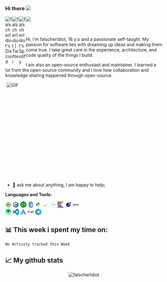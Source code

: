 
### Hi there <img src="https://media.giphy.com/media/hvRJCLFzcasrR4ia7z/giphy.gif" width="25px">
<a href="https://discord.gg/XTW52Kt">
  <img align="left" alt="falscherIdiot's Discord" width="22px" src="https://raw.githubusercontent.com/peterthehan/peterthehan/master/assets/discord.svg" />
</a>
<a href="https://twitter.com/falscherIdiot">
  <img align="left" alt="falscherIdiot | Twitter" width="22px" src="https://raw.githubusercontent.com/peterthehan/peterthehan/master/assets/twitter.svg" />
</a>
<a href="https://open.spotify.com/user/v5cea1arqxkb5mkpgp0638e50?si=484e31e3c6014ba3">
  <img align="left" alt="falscherIdiot's Spotify" width="22px" src="https://raw.githubusercontent.com/peterthehan/peterthehan/master/assets/spotify.svg" />
</a>

![](https://visitor-badge.glitch.me/badge?page_id=falscherIdiot)

<br />

Hi, i'm falscherIdiot, 18 y.o and a passionate self-taught. My passion for software lies with dreaming up ideas and making them come true. I take great care in the experience, architecture, and code quality of the things I build.

I am also an open-source enthusiast and maintainer. I learned a lot from the open-source community and I love how collaboration and knowledge sharing happened through open-source.


  <img align="right" alt="GIF" src="https://raw.githubusercontent.com/falscherIdiot/falscherIdiot/main/cat-computer.gif" width="500" height="320" />
  
- 💬 ask me about anything, I am happy to help;

**Languages and Tools:**  

<code><img height="20" src="https://github.com/github/explore/blob/6c7084bb772f6fabaae377f5ae4a607594234ee6/topics/android/android.png"></code>
<code><img height="20" src="https://github.com/github/explore/blob/6c7084bb772f6fabaae377f5ae4a607594234ee6/topics/cpp/cpp.png"></code>
<code><img height="20" src="https://github.com/github/explore/blob/6c7084bb772f6fabaae377f5ae4a607594234ee6/topics/csharp/csharp.png"></code>
<code><img height="20" src="https://github.com/github/explore/blob/6c7084bb772f6fabaae377f5ae4a607594234ee6/topics/css/css.png"></code>
<code><img height="20" src="https://raw.githubusercontent.com/github/explore/80688e429a7d4ef2fca1e82350fe8e3517d3494d/topics/python/python.png"></code>
<code><img height="20" src="https://raw.githubusercontent.com/github/explore/80688e429a7d4ef2fca1e82350fe8e3517d3494d/topics/mysql/mysql.png"></code>
<code><img height="20" src="https://raw.githubusercontent.com/github/explore/80688e429a7d4ef2fca1e82350fe8e3517d3494d/topics/java/java.png"></code>
<code><img height="20" src="https://raw.githubusercontent.com/github/explore/80688e429a7d4ef2fca1e82350fe8e3517d3494d/topics/kotlin/kotlin.png"></code>
<code><img height="20" src="https://raw.githubusercontent.com/github/explore/80688e429a7d4ef2fca1e82350fe8e3517d3494d/topics/lua/lua.png"></code>
<code><img height="20" src="https://raw.githubusercontent.com/github/explore/80688e429a7d4ef2fca1e82350fe8e3517d3494d/topics/bash/bash.png"></code>
<br />
<code><img height="20" src="https://github.com/github/explore/blob/6c7084bb772f6fabaae377f5ae4a607594234ee6/topics/android-studio/android-studio.png"></code>
<code><img height="20" src="https://raw.githubusercontent.com/github/explore/80688e429a7d4ef2fca1e82350fe8e3517d3494d/topics/visual-studio-code/visual-studio-code.png"></code>
<code><img height="20" src="https://github.com/github/explore/blob/6c7084bb772f6fabaae377f5ae4a607594234ee6/topics/archlinux/archlinux.png"></code>
<code><img height="20" src="https://raw.githubusercontent.com/github/explore/80688e429a7d4ef2fca1e82350fe8e3517d3494d/topics/git/git.png"></code>
<code><img height="20" src="https://raw.githubusercontent.com/github/explore/80688e429a7d4ef2fca1e82350fe8e3517d3494d/topics/telegram/telegram.png"></code>


## 📊 **This week i spent my time on:**
<!--START_SECTION:waka-->
```text
No Activity tracked this Week
```
<!--END_SECTION:waka-->

<!--
if you like what i do, maybe consider buying me a coffee/tea 🥺👉👈
<a href="https://www.buymeacoffee.com/falscherIdiot" target="_blank"><img src="https://cdn.buymeacoffee.com/buttons/v2/default-red.png" alt="Buy Me A Coffee" width="150" ></a>
-->

## 📈 My github stats

<p align="center"> <img src="https://github-readme-stats.vercel.app/api?username=falscherIdiot&count_private=true&show_icons=true&theme=material-palenight" alt="falscherIdiot" />
